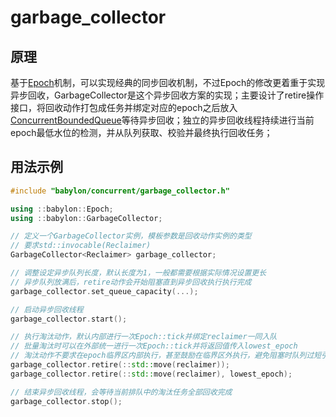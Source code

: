 # garbage_collector

## 原理

基于[Epoch](epoch.md)机制，可以实现经典的同步回收机制，不过Epoch的修改更着重于实现异步回收，GarbageCollector是这个异步回收方案的实现；主要设计了retire操作接口，将回收动作打包成任务并绑定对应的epoch之后放入[ConcurrentBoundedQueue](bounded_queue.md)等待异步回收；独立的异步回收线程持续进行当前epoch最低水位的检测，并从队列获取、校验并最终执行回收任务；

## 用法示例

```c++
#include "babylon/concurrent/garbage_collector.h"

using ::babylon::Epoch;
using ::babylon::GarbageCollector;

// 定义一个GarbageCollector实例，模板参数是回收动作实例的类型
// 要求std::invocable(Reclaimer)
GarbageCollector<Reclaimer> garbage_collector;

// 调整设定异步队列长度，默认长度为1，一般都需要根据实际情况设置更长
// 异步队列放满后，retire动作会开始阻塞直到异步回收执行执行完成
garbage_collector.set_queue_capacity(...);

// 启动异步回收线程
garbage_collector.start();

// 执行淘汰动作，默认内部进行一次Epoch::tick并绑定reclaimer一同入队
// 批量淘汰时可以在外部统一进行一次Epoch::tick并将返回值传入lowest_epoch
// 淘汰动作不要求在epoch临界区内部执行，甚至鼓励在临界区外执行，避免阻塞时队列过短引起死锁
garbage_collector.retire(::std::move(reclaimer));
garbage_collector.retire(::std::move(reclaimer), lowest_epoch);

// 结束异步回收线程，会等待当前排队中的淘汰任务全部回收完成
garbage_collector.stop();
```
